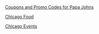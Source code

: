 [Coupons and Promo Codes for Papa Johns](https://coupons.garitacenter.com/)

[Chicago Food](https://chicago-food.mintitmedia.com/)

[Chicago Events](https://chicago-concerts.mintitmedia.com/)
